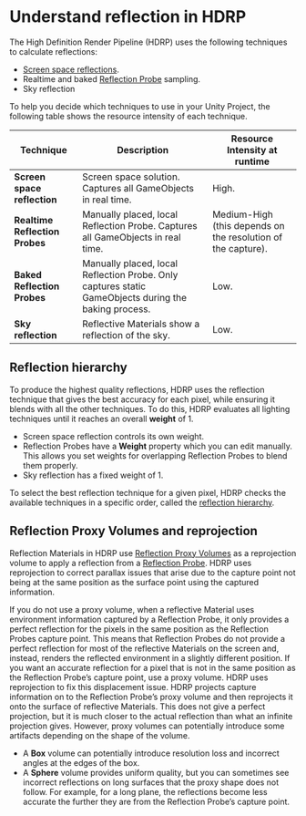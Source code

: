 # Understand reflection in HDRP

The High Definition Render Pipeline (HDRP) uses the following techniques to calculate reflections:

- [Screen space reflections](Override-Screen-Space-Reflection.md).
- Realtime and baked [Reflection Probe](Reflection-Probes-Intro.md) sampling.
- Sky reflection

To help you decide which techniques to use in your Unity Project, the following table shows the resource intensity of each technique.

| **Technique**                  | **Description**                                              | **Resource Intensity at runtime**                            |
| ------------------------------ | ------------------------------------------------------------ | ------------------------------------------------------------ |
| **Screen space reflection**    | Screen space solution. Captures all GameObjects in real time. | High.                                                        |
| **Realtime Reflection Probes** | Manually placed, local Reflection Probe. Captures all GameObjects in real time. | Medium-High (this depends on the resolution of the capture). |
| **Baked Reflection Probes**    | Manually placed, local Reflection Probe. Only captures static GameObjects during the baking process. | Low.                                                         |
| **Sky reflection**             | Reflective Materials show a reflection of the sky.           | Low.                                                         |

<a name="ReflectionHierarchy"></a>

## Reflection hierarchy

To produce the highest quality reflections, HDRP uses the reflection technique that gives the best accuracy for each pixel, while ensuring it blends with all the other techniques. To do this, HDRP evaluates all lighting techniques until it reaches an overall **weight** of 1.

- Screen space reflection controls its own weight.
- Reflection Probes have a **Weight** property which you can edit manually. This allows you set weights for overlapping Reflection Probes to blend them properly.
- Sky reflection has a fixed weight of 1.

To select the best reflection technique for a given pixel, HDRP checks the available techniques in a specific order, called the [reflection hierarchy](how-hdrp-calculates-color-for-reflection-and-refraction.md).

## Reflection Proxy Volumes and reprojection

Reflection Materials in HDRP use [Reflection Proxy Volumes](Reflection-Proxy-Volume.md) as a reprojection volume to apply a reflection from a [Reflection Probe](Reflection-Probes-Intro.md). HDRP uses reprojection to correct parallax issues that arise due to the capture point not being at the same position as the surface point using the captured information.

If you do not use a proxy volume, when a reflective Material uses environment information captured by a Reflection Probe, it only provides a perfect reflection for the pixels in the same position as the Reflection Probes capture point. This means that Reflection Probes do not provide a perfect reflection for most of the reflective Materials on the screen and, instead, renders the reflected environment in a slightly different position. If you want an accurate reflection for a pixel that is not in the same position as the Reflection Probe’s capture point, use a proxy volume. HDRP uses reprojection to fix this displacement issue. HDRP projects capture information on to the Reflection Probe’s proxy volume and then reprojects it onto the surface of reflective Materials. This does not give a perfect projection, but it is much closer to the actual reflection than what an infinite projection gives. However, proxy volumes can potentially introduce some artifacts depending on the shape of the volume.

- A **Box** volume can potentially introduce resolution loss and incorrect angles at the edges of the box.
- A **Sphere** volume provides uniform quality, but you can sometimes see incorrect reflections on long surfaces that the proxy shape does not follow. For example, for a long plane, the reflections become less accurate the further they are from the Reflection Probe’s capture point.